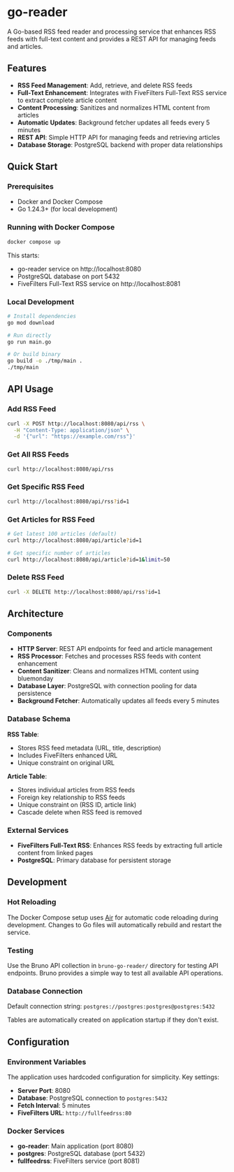 # go-reader

A Go-based RSS feed reader and processing service that enhances RSS feeds with full-text content and provides a REST API for managing feeds and articles.

## Features

- **RSS Feed Management**: Add, retrieve, and delete RSS feeds
- **Full-Text Enhancement**: Integrates with FiveFilters Full-Text RSS service to extract complete article content
- **Content Processing**: Sanitizes and normalizes HTML content from articles
- **Automatic Updates**: Background fetcher updates all feeds every 5 minutes
- **REST API**: Simple HTTP API for managing feeds and retrieving articles
- **Database Storage**: PostgreSQL backend with proper data relationships

## Quick Start

### Prerequisites

- Docker and Docker Compose
- Go 1.24.3+ (for local development)

### Running with Docker Compose

```bash
docker compose up
```

This starts:
- go-reader service on http://localhost:8080
- PostgreSQL database on port 5432
- FiveFilters Full-Text RSS service on http://localhost:8081

### Local Development

```bash
# Install dependencies
go mod download

# Run directly
go run main.go

# Or build binary
go build -o ./tmp/main .
./tmp/main
```

## API Usage

### Add RSS Feed

```bash
curl -X POST http://localhost:8080/api/rss \
  -H "Content-Type: application/json" \
  -d '{"url": "https://example.com/rss"}'
```

### Get All RSS Feeds

```bash
curl http://localhost:8080/api/rss
```

### Get Specific RSS Feed

```bash
curl http://localhost:8080/api/rss?id=1
```

### Get Articles for RSS Feed

```bash
# Get latest 100 articles (default)
curl http://localhost:8080/api/article?id=1

# Get specific number of articles
curl http://localhost:8080/api/article?id=1&limit=50
```

### Delete RSS Feed

```bash
curl -X DELETE http://localhost:8080/api/rss?id=1
```

## Architecture

### Components

- **HTTP Server**: REST API endpoints for feed and article management
- **RSS Processor**: Fetches and processes RSS feeds with content enhancement
- **Content Sanitizer**: Cleans and normalizes HTML content using bluemonday
- **Database Layer**: PostgreSQL with connection pooling for data persistence
- **Background Fetcher**: Automatically updates all feeds every 5 minutes

### Database Schema

**RSS Table**:
- Stores RSS feed metadata (URL, title, description)
- Includes FiveFilters enhanced URL
- Unique constraint on original URL

**Article Table**:
- Stores individual articles from RSS feeds
- Foreign key relationship to RSS feeds
- Unique constraint on (RSS ID, article link)
- Cascade delete when RSS feed is removed

### External Services

- **FiveFilters Full-Text RSS**: Enhances RSS feeds by extracting full article content from linked pages
- **PostgreSQL**: Primary database for persistent storage

## Development

### Hot Reloading

The Docker Compose setup uses [Air](https://github.com/air-verse/air) for automatic code reloading during development. Changes to Go files will automatically rebuild and restart the service.

### Testing

Use the Bruno API collection in `bruno-go-reader/` directory for testing API endpoints. Bruno provides a simple way to test all available API operations.

### Database Connection

Default connection string: `postgres://postgres:postgres@postgres:5432`

Tables are automatically created on application startup if they don't exist.

## Configuration

### Environment Variables

The application uses hardcoded configuration for simplicity. Key settings:

- **Server Port**: 8080
- **Database**: PostgreSQL connection to `postgres:5432`
- **Fetch Interval**: 5 minutes
- **FiveFilters URL**: `http://fullfeedrss:80`

### Docker Services

- **go-reader**: Main application (port 8080)
- **postgres**: PostgreSQL database (port 5432)
- **fullfeedrss**: FiveFilters service (port 8081)

